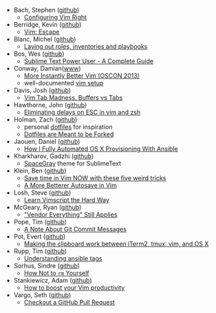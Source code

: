 - Bach, Stephen ([github](https://github.com/sjbach))
  - [Configuring Vim Right](http://items.sjbach.com/319/configuring-vim-right)
- Berridge, Kevin ([github](https://github.com/kberridge))
  - [Vim: Escape](http://www.kevinberridge.com/2010/10/vim-escape.html)
- Blanc, Michel ([github](https://github.com/leucos))
  - [Laying out roles, inventories and playbooks](https://leucos.github.io/ansible-files-layout/)
- Bos, Wes ([github](https://github.com/wesbos))
  - [Sublime Text Power User - A Complete Guide](https://sublimetextbook.com/)
- Conway, Damian([www](http://damian.conway.org/))
  - [More Instantly Better Vim (OSCON 2013)](https://www.youtube.com/watch?v=aHm36-na4-4)
  - well-documented [vim setup](https://github.com/thoughtstream/Damian-Conway-s-Vim-Setup)
- Davis, Josh ([github](https://github.com/jdavis))
  - [Vim Tab Madness. Buffers vs Tabs](https://joshldavis.com/2014/04/05/vim-tab-madness-buffers-vs-tabs/)
- Hawthorne, John ([github](https://github.com/jhawthorn))
  - [Eliminating delays on ESC in vim and zsh](http://www.johnhawthorn.com/2012/09/vi-escape-delays/)
- Holman, Zach ([github](https://github.com/holman))
  - personal [dotfiles](https://github.com/holman/dotfiles) for inspiration
  - [Dotfiles are Meant to be Forked](http://zachholman.com/2010/08/dotfiles-are-meant-to-be-forked/)
- Jaouen, Daniel ([github](https://github.com/danieljaouen))
  - [How I Fully Automated OS X Provisioning With Ansible](http://il.luminat.us/blog/2014/04/19/how-i-fully-automated-os-x-with-ansible/)
- Kharkharov, Gadzhi ([github](https://github.com/kkga))
  - [SpaceGray](https://github.com/kkga/spacegray) theme for SublimeText
- Klein, Ben ([github](https://github.com/fifthposition))
  - [Save time in Vim NOW with these five weird tricks](http://blog.unixphilosopher.com/2015/02/five-weird-vim-tricks.html)
  - [A More Betterer Autosave in Vim](http://blog.unixphilosopher.com/2015/02/a-more-betterer-autosave-in-vim.html)
- Losh, Steve ([github](https://github.com/sjl/))
  - [Learn Vimscript the Hard Way](http://learnvimscriptthehardway.stevelosh.com/)
- McGeary, Ryan ([github](https://github.com/rmm5t))
  - ["Vendor Everything" Still Applies](http://ryan.mcgeary.org/2011/02/09/vendor-everything-still-applies/)
- Pope, Tim ([github](https://github.com/tpope))
  - [A Note About Git Commit Messages](http://tbaggery.com/2008/04/19/a-note-about-git-commit-messages.html)
- Pot, Evert ([github](https://github.com/evert))
  - [Making the clipboard work between iTerm2, tmux, vim, and OS X](http://evertpot.com/osx-tmux-vim-copy-paste-clipboard/)
- Rupp, Tim ([github](https://github.com/caphrim007))
  - [Understanding ansible tags](http://www.caphrim.net/ansible/2015/05/24/understanding-ansible-tags.html)
- Sorhus, Sindre ([github](https://github.com/sindresorhus))
  - [How Not to `rm` Yourself](https://github.com/sindresorhus/guides/blob/master/how-not-to-rm-yourself.md)
- Stankiewicz, Adam ([github](https://github.com/sheerun))
  - [How to boost your Vim productivity](http://sheerun.net/2014/03/21/how-to-boost-your-vim-productivity/)
- Vargo, Seth ([github](https://github.com/sethvargo))
  - [Checkout a GitHub Pull Request](https://sethvargo.com/checkout-a-github-pull-request/)
